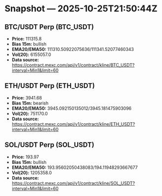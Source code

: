 # Snapshot — 2025-10-25T21:50:44Z

## BTC/USDT Perp (BTC_USDT)
- **Price:** 111315.8
- **Bias 15m:** bullish
- **EMA20/EMA50:** 111310.50922075636/111341.52077460343
- **Vol(20):** 6155057.0
- **Data source:** https://contract.mexc.com/api/v1/contract/kline/BTC_USDT?interval=Min1&limit=60

## ETH/USDT Perp (ETH_USDT)
- **Price:** 3941.68
- **Bias 15m:** bearish
- **EMA20/EMA50:** 3945.092150135012/3945.181475903096
- **Vol(20):** 751170.0
- **Data source:** https://contract.mexc.com/api/v1/contract/kline/ETH_USDT?interval=Min1&limit=60

## SOL/USDT Perp (SOL_USDT)
- **Price:** 193.97
- **Bias 15m:** bullish
- **EMA20/EMA50:** 193.95602050438083/194.11948293667677
- **Vol(20):** 1205358.0
- **Data source:** https://contract.mexc.com/api/v1/contract/kline/SOL_USDT?interval=Min1&limit=60
